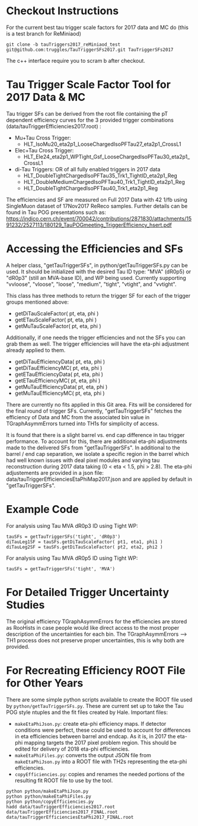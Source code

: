 # Checkout Instructions

For the current best tau trigger scale factors for 2017 data and MC do (this is a test branch for ReMiniaod)
```
git clone -b tauTriggers2017_reMiniaod_test git@github.com:truggles/TauTriggerSFs2017.git TauTriggerSFs2017
```
The c++ interface require you to scram b after checkout.

# Tau Trigger Scale Factor Tool for 2017 Data & MC

Tau trigger SFs can be derived from the root file containing the pT dependent efficiency curves for the 3 provided trigger combinations (data/tauTriggerEfficiencies2017.root) :
   * Mu+Tau Cross Trigger:
      * HLT_IsoMu20_eta2p1_LooseChargedIsoPFTau27_eta2p1_CrossL1
   * Elec+Tau Cross Trigger:
      * HLT_Ele24_eta2p1_WPTight_Gsf_LooseChargedIsoPFTau30_eta2p1_CrossL1
   * di-Tau Triggers: OR of all fully enabled triggers in 2017 data
      * HLT_DoubleTightChargedIsoPFTau35_Trk1_TightID_eta2p1_Reg
      * HLT_DoubleMediumChargedIsoPFTau40_Trk1_TightID_eta2p1_Reg
      * HLT_DoubleTightChargedIsoPFTau40_Trk1_eta2p1_Reg

The efficiencies and SF are measured on Full 2017 Data with 42 1/fb using SingleMuon dataset of 17Nov2017 ReReco samples. Further details can be found in Tau POG presentations such as: https://indico.cern.ch/event/700042/contributions/2871830/attachments/1591232/2527113/180129_TauPOGmeeting_TriggerEfficiency_hsert.pdf

# Accessing the Efficiencies and SFs

A helper class, "getTauTriggerSFs", in python/getTauTriggerSFs.py can be used. It should be initialized with the desired Tau ID type: "MVA" (dR0p5) or "dR0p3" (still an MVA-base ID), and WP being used. Currently supporting "vvloose", "vloose", "loose", "medium", "tight", "vtight", and "vvtight".

This class has three methods to return the trigger SF for each of the trigger groups mentioned above:
   * getDiTauScaleFactor( pt, eta, phi )
   * getETauScaleFactor( pt, eta, phi )
   * getMuTauScaleFactor( pt, eta, phi )

Additionally, if one needs the trigger efficiencies and not the SFs you can grab them as well. The trigger efficiencies will have the eta-phi adjustment already applied to them.
   * getDiTauEfficiencyData( pt, eta, phi )
   * getDiTauEfficiencyMC( pt, eta, phi )
   * getETauEfficiencyData( pt, eta, phi )
   * getETauEfficiencyMC( pt, eta, phi )
   * getMuTauEfficiencyData( pt, eta, phi )
   * getMuTauEfficiencyMC( pt, eta, phi )

There are currently no fits applied in this Git area. Fits will be considered for the final round of trigger SFs. Currently, "getTauTriggerSFs" fetches the efficiency of Data and MC from the associated bin value in TGraphAsymmErrors turned into TH1s for simplicity of access.

It is found that there is a slight barrel vs. end cap difference in tau trigger performance. To account for this, there are additional eta-phi adjustments made to the delivered SFs from "getTauTriggerSFs". In additional to the barrel / end cap separation, we isolate a specific region in the barrel which had well known issues with deal pixel modules and varying tau reconstruction during 2017 data taking (0 < eta < 1.5, phi > 2.8). The eta-phi adjustements are provided in a json file: data/tauTriggerEfficienciesEtaPhiMap2017.json and are applied by default in "getTauTriggerSFs".


# Example Code
For analysis using Tau MVA dR0p3 ID using Tight WP:
```
tauSFs = getTauTriggerSFs('tight', 'dR0p3')
diTauLeg1SF = tauSFs.getDiTauScaleFactor( pt1, eta1, phi1 )
diTauLeg2SF = tauSFs.getDiTauScaleFactor( pt2, eta2, phi2 )
```
For analysis using Tau MVA dR0p5 ID using Tight WP:
```
tauSFs = getTauTriggerSFs('tight', 'MVA')
```

# For Detailed Trigger Uncertainty Studies

The original efficiency TGraphAsymmErrors for the efficiencies are stored as RooHists in case people would like direct access to the most proper description of the uncertainties for each bin. The TGraphAsymmErrors --> TH1 process does not preserve proper uncertainties, this is why both are provided.

# For Recreating Efficiency ROOT File for Other Years

There are some simple python scripts available to create the ROOT file used by `python/getTauTriggerSFs.py`. These are current set up to take the Tau POG style ntuples and the fit files created by Hale. Important files:
   * `makeEtaPhiJson.py`: create eta-phi efficiency maps. If detector conditions were perfect, these could be used to account for differences in eta efficiencies between barrel and endcap. As it is, in 2017 the eta-phi mapping targets the 2017 pixel problem region. This should be edited for delivery of 2018 eta-phi efficiencies.
   * `makeEtaPhiFiles.py`: converts the output JSON file from `makeEtaPhiJson.py` into a ROOT file with TH2s representing the eta-phi efficiencies.
   * `copyEfficiencies.py`: copies and renames the needed portions of the resulting fit ROOT file to use by the tool.

```
python python/makeEtaPhiJson.py
python python/makeEtaPhiFiles.py
python python/copyEfficiencies.py
hadd data/tauTriggerEfficiencies2017.root data/tauTriggerEfficiencies2017_FINAL.root data/tauTriggerEfficienciesEtaPhi2017_FINAL.root
```

